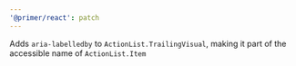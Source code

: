 ```yaml
---
'@primer/react': patch
---
```


Adds `aria-labelledby` to `ActionList.TrailingVisual`, making it part of the accessible name of `ActionList.Item`
